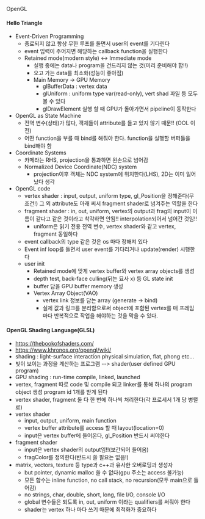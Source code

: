 OpenGL
#### Hello Triangle
- Event-Driven Programming
	- 종료되지 않고 항상 무한 루프를 돌면서 user의 event를 기다린다
	- event 입력이 주어지면 해당하는 callback function을 실행한다
	- Retained mode(modern style) <-> Immediate mode
		- 실행 중에는 data나 program을 건드리지 않는 것(미리 준비해야 함!!)
		- 오고 가는 data를 최소화(성능이 좋아짐)
		- Main Memory -> GPU Memory
			- glBufferData : vertex data
			- glUniform : uniform type var(read-only), vert shad 파일 등 모두 볼 수 있다
			- glDrawElement 실행 할 때 GPU가 돌아가면서 pipeline이 동작한다
- OpenGL as State Machine
	- 전역 변수(상태)가 많다, 객체들이 attribute를 들고 있지 않기 때문!! (OOL 이전)
	- 어떤 function을 부를 때 bind를 해줘야 한다. function을 실행할 버퍼들을 bind해야 함
- Coordinate Systems
	- 카메라는 RHS, projection을 통과하면 왼손으로 넘어감
	- Normalized Device Coordinate(NDC) system
		- projection이후 객체는 NDC system에 위치한다(LHS), 2D는 이미 일어났다 생각
- OpenGL code
	- vertex shader : input, output, uniform type, gl_Position을 정해준다(무조건!)
	  그 외 attribute도 아래 써서 fragment shader로 넘겨주는 역할을 한다
	- fragment shader : in, out, uniform, vertex의 output과 frag의 input이 이름이 같다고 같은 것이라고 착각하면 안됨!! interpolation되어서 넘어간 것임!!
		- uniform은 읽기 전용 전역 변수, vertex shader와 같고 vertex, fragment 동일하다
	- event callback의 type 같은 것은 os 마다 정해져 있다
	- Event inf loop를 돌면서 user event를 기다리거나 update(render) 시행한다
	- user init
		- Retained mode에 맞게 vertex buffer와 vertex array objects를 생성
		- depth test, back-face culling(뒤는 묘사 x) 등 GL state init
		- buffer 담을 GPU buffer memory 생성
		- Vertex Array Object(VAO)
			- vertex link 정보를 담는 array (generate -> bind)
			- 실제 값과 링크를 분리함으로써 object에 포함된 vertex를 매 프레임마다 반복적으로 작업을 해야하는 것을 막을 수 있다.

#### OpenGL Shading Language(GLSL)
- https://thebookofshaders.com/
- https://www.khronos.org/opengl/wiki/
- shading : light-surface interaction physical simulation, flat, phong etc...
- 빛이 보이는 과정을 계산하는 프로그램 --> shader(user defined GPU program)
- GPU shading : run-time compile, linked, launched
-  vertex, fragment 따로 code 및 compile 되고 linker를 통해 하나의 program object 생성
	 program id 1개를 받게 된다
- vertex shader, fragment 둘 다 한 번에 하나씩 처리한다(각 프로세서 1개 당 병렬로)
- vertex shader
	- input, output, uniform, main function
	- vertex buffer attribute를 access 할 때 layout(location=0)
	- input은 vertex buffer에 들어온다, gl_Position 반드시 써야한다
- fragment shader
	- input은 vertex shader의 output임!!(보간되어 들어옴)
	- fragColor를 정의한다(반드시 쓸 필요는 없음!)
- matrix, vectors, texture 등 type과 c++과 유사한 오버로딩과 생성자
	- but pointer, dynamic malloc 쓸 수 없다(gpu 주소는 access 불가능)
	- 모든 함수는 inline function, no call stack, no recursion(모두 main으로 들어감)
	- no strings, char, double, short, long, file I/O, console I/O
	-  global 변수들은 되도록 in, out, uniform 이라는 qualifiers를 써줘야 한다
	- shader는 vertex 하나 마다 쓰기 때문에 최적화가 중요하다